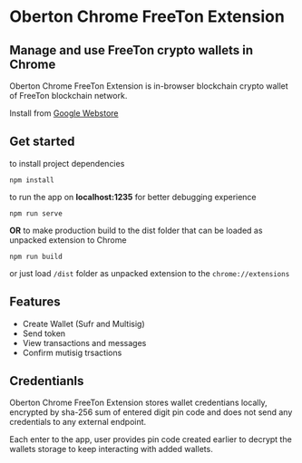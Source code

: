 # Oberton Chrome FreeTon Extension
## Manage and use FreeTon crypto wallets in Chrome

Oberton Chrome FreeTon Extension is in-browser blockchain crypto wallet of FreeTon blockchain network.

Install from [Google Webstore](https://chrome.google.com/webstore/detail/oberton-chrome-freeton-ex/emdkjliaadghhnaanlbpdgmddbjlmhpi)

## Get started
to install project dependencies

```
npm install
```

to run the app on **localhost:1235** for better debugging experience
```
npm run serve 
```

**OR** to make production build to the dist folder that can be loaded as unpacked extension to Chrome
```
npm run build
```

or just load `/dist` folder as unpacked extension to the `chrome://extensions`


## Features

- Create Wallet (Sufr and Multisig)
- Send token
- View transactions and messages
- Confirm mutisig trsactions

## Credentianls

Oberton Chrome FreeTon Extension stores wallet credentians locally, encrypted by sha-256 sum of entered digit pin code and does not send any credentials to any external endpoint.

Each enter to the app, user provides pin code created earlier to decrypt the wallets storage to keep interacting with added wallets.
